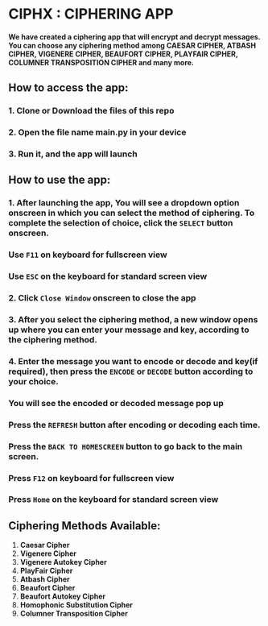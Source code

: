 
# CIPHX : CIPHERING APP
#### We have created a ciphering app that will encrypt and decrypt messages. You can choose any ciphering method among CAESAR CIPHER, ATBASH CIPHER, VIGENERE CIPHER, BEAUFORT CIPHER, PLAYFAIR CIPHER, COLUMNER TRANSPOSITION CIPHER and many more.

##  How to access the app:

### 1. Clone or Download the files of this repo
### 2. Open the file name main.py in your device
### 3. Run it, and the app will launch

## How to use the app:

### 1. After launching the app, You will see a dropdown option onscreen in which you can select the method of ciphering. To complete the selection of choice, click the `SELECT` button onscreen.

### Use `F11` on keyboard for fullscreen view
### Use `ESC` on the keyboard for standard screen view

### 2. Click `Close Window` onscreen to close the app

### 3. After you select the ciphering method, a new window opens up where you can enter your message and key, according to the ciphering method.

### 4. Enter the message you want to encode or decode and key(if required), then press the `ENCODE` or `DECODE` button according to your choice.
### You will see the encoded or decoded message pop up

###  Press the `REFRESH` button after encoding or decoding each time.
###  Press the `BACK TO HOMESCREEN` button to go back to the main screen.
###  Press `F12` on keyboard for fullscreen view
###  Press `Home` on the keyboard for standard screen view 

## Ciphering Methods Available:

1. **Caesar Cipher**
2. **Vigenere Cipher**
3. **Vigenere Autokey Cipher**
4. **PlayFair Cipher**
5. **Atbash Cipher**
6. **Beaufort Cipher**
7. **Beaufort Autokey Cipher**
8. **Homophonic Substitution Cipher**
9. **Columner Transposition Cipher**



